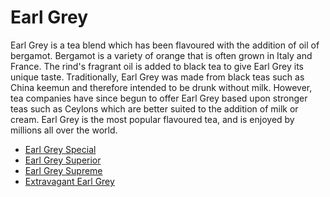 # Earl Grey

Earl Grey is a tea blend which has been flavoured with the addition of oil of bergamot. Bergamot is a variety of
orange that is often grown in Italy and France. The rind's fragrant oil is added to black tea to give Earl Grey
its unique taste. Traditionally, Earl Grey was made from black teas such as China keemun and therefore intended 
to be drunk without milk. However, tea companies have since begun to offer Earl Grey based upon stronger teas 
such as Ceylons which are better suited to the addition of milk or cream. Earl Grey is the most popular 
flavoured tea, and is enjoyed by millions all over the world.

* [Earl Grey Special](https://www.caj.cz/earl-grey-special~z528-000159.html)
* [Earl Grey Superior](https://oxalis.cz/cs/earl-grey-superior-60-g-8595218075732-231.htm/)
* [Earl Grey Supreme](https://harneyteas.cz/products/earl-grey-supreme-sypany-caj-196-g)
* [Extravagant Earl Grey](https://www.whittard.cz/extravagant-earl-grey/)